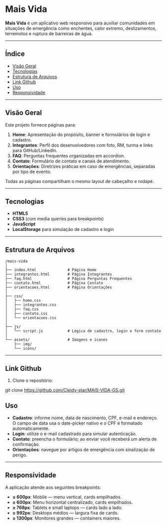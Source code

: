 # Mais Vida

**Mais Vida** é um aplicativo web responsivo para auxiliar comunidades em situações de emergência como enchentes, calor extremo, deslizamentos, terremotos e ruptura de barreiras de água.

---

## Índice

* [Visão Geral](#visão-geral)
* [Tecnologias](#tecnologias)
* [Estrutura de Arquivos](#estrutura-de-arquivos)
* [Link Github](#link-github)
* [Uso](#uso)
* [Responsividade](#responsividade)

---

## Visão Geral

Este projeto fornece páginas para:

1. **Home**: Apresentação do propósito, banner e formulários de login e cadastro.
2. **Integrantes**: Perfil dos desenvolvedores com foto, RM, turma e links para GitHub/LinkedIn.
3. **FAQ**: Perguntas frequentes organizadas em accordion.
4. **Contato**: Formulário de contato e canais de atendimento.
5. **Orientações**: Diretrizes práticas em caso de emergências, separadas por tipo de evento.

Todas as páginas compartilham o mesmo layout de cabeçalho e rodapé.

---

## Tecnologias

* **HTML5**
* **CSS3** (com media queries para breakpoints)
* **JavaScript**
* **LocalStorage** para simulação de cadastro e login

---

## Estrutura de Arquivos

```
/mais-vida
│
├── index.html              # Página Home
├── integrantes.html        # Página Integrantes
├── faq.html                # Página Perguntas Frequentes
├── contato.html            # Página Contato
├── orientacoes.html        # Página Orientações
│
├── css/
│   ├── home.css
│   ├── integrantes.css
│   ├── faq.css
│   ├── contato.css
│   └── orientacoes.css
│
├── js/
│   └── script.js           # Lógica de cadastro, login e form contato
│
└── assets/                 # Imagens e ícones
    ├── img/
    └── icons/
```

---

## Link Github

1. Clone o repositório:

git clone https://github.com/Cleidy-star/MAIS-VIDA-GS.git

## Uso

* **Cadastro**: informe nome, data de nascimento, CPF, e-mail e endereço. O campo de data usa o date-picker nativo e o CPF é formatado automaticamente.
* **Login**: utilize o e-mail cadastrado para simular autenticação.
* **Contato**: preencha o formulário; ao enviar você receberá um alerta de confirmação.
* **Orientações**: navegue por artigos de emergência com sinalização de perigo.

---

## Responsividade

A aplicação atende aos seguintes breakpoints:

* **≤ 600px**: Mobile — menu vertical, cards empilhados.
* **≥ 600px**: Menu horizontal centralizado, cards empilhados.
* **≥ 768px**: Tablets e small laptops — cards lado a lado.
* **≥ 992px**: Desktops médios — largura fixa de cards.
* **≥ 1300px**: Monitores grandes — containers maiores.
